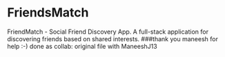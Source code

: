# FriendsMatch
FriendMatch - Social Friend Discovery App. A full-stack application for discovering friends based on shared interests.
###thank you maneesh for help :-)
done as collab: original file with ManeeshJ13
